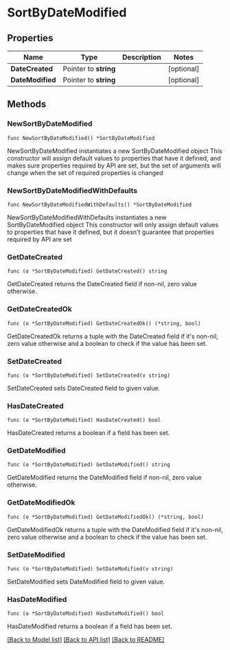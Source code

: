 # SortByDateModified

## Properties

Name | Type | Description | Notes
------------ | ------------- | ------------- | -------------
**DateCreated** | Pointer to **string** |  | [optional] 
**DateModified** | Pointer to **string** |  | [optional] 

## Methods

### NewSortByDateModified

`func NewSortByDateModified() *SortByDateModified`

NewSortByDateModified instantiates a new SortByDateModified object
This constructor will assign default values to properties that have it defined,
and makes sure properties required by API are set, but the set of arguments
will change when the set of required properties is changed

### NewSortByDateModifiedWithDefaults

`func NewSortByDateModifiedWithDefaults() *SortByDateModified`

NewSortByDateModifiedWithDefaults instantiates a new SortByDateModified object
This constructor will only assign default values to properties that have it defined,
but it doesn't guarantee that properties required by API are set

### GetDateCreated

`func (o *SortByDateModified) GetDateCreated() string`

GetDateCreated returns the DateCreated field if non-nil, zero value otherwise.

### GetDateCreatedOk

`func (o *SortByDateModified) GetDateCreatedOk() (*string, bool)`

GetDateCreatedOk returns a tuple with the DateCreated field if it's non-nil, zero value otherwise
and a boolean to check if the value has been set.

### SetDateCreated

`func (o *SortByDateModified) SetDateCreated(v string)`

SetDateCreated sets DateCreated field to given value.

### HasDateCreated

`func (o *SortByDateModified) HasDateCreated() bool`

HasDateCreated returns a boolean if a field has been set.

### GetDateModified

`func (o *SortByDateModified) GetDateModified() string`

GetDateModified returns the DateModified field if non-nil, zero value otherwise.

### GetDateModifiedOk

`func (o *SortByDateModified) GetDateModifiedOk() (*string, bool)`

GetDateModifiedOk returns a tuple with the DateModified field if it's non-nil, zero value otherwise
and a boolean to check if the value has been set.

### SetDateModified

`func (o *SortByDateModified) SetDateModified(v string)`

SetDateModified sets DateModified field to given value.

### HasDateModified

`func (o *SortByDateModified) HasDateModified() bool`

HasDateModified returns a boolean if a field has been set.


[[Back to Model list]](../README.md#documentation-for-models) [[Back to API list]](../README.md#documentation-for-api-endpoints) [[Back to README]](../README.md)


